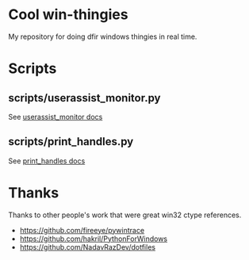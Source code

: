 #  Cool win-thingies
My repository for doing dfir windows thingies in real time.

# Scripts
## scripts/userassist_monitor.py
See [userassist_monitor docs](https://github.com/forensicmatt/PyWindowsThingies/scripts/userassist_monitor.md)

## scripts/print_handles.py
See [print_handles docs](https://github.com/forensicmatt/PyWindowsThingies/scripts/print_handles.md)

# Thanks
Thanks to other people's work that were great win32 ctype references.
 
- https://github.com/fireeye/pywintrace
- https://github.com/hakril/PythonForWindows
- https://github.com/NadavRazDev/dotfiles
